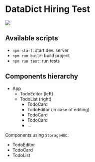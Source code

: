 # DataDict Hiring Test

![](https://cdn-gcs.ngxson.com/nuiblog/2020/08/annotation-2020-08-13-190621.780kg5.jpg)

## Available scripts

- `npm start`: start dev. server
- `npm run build`: build project
- `npm run test`: run tests

## Components hierarchy

- App
  - TodoEditor (left)
  - TodoList (right)
    - TodoCard
    - TodoEditor (in case of editing)
    - TodoCard
    - TodoCard
    - ...

Components using `StorageHOC`:
- TodoEditor
- TodoCard
- TodoList